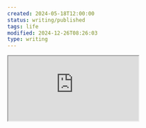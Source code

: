 ```yaml
---
created: 2024-05-18T12:00:00
status: writing/published
tags: life
modified: 2024-12-26T08:26:03
type: writing
---
```


<iframe src="https://www.youtube.com/embed/UtF6Jej8yb4" allow="accelerometer; autoplay; clipboard-write; encrypted-media; gyroscope; picture-in-picture; web-share" referrerpolicy="strict-origin-when-cross-origin" allowfullscreen/><div class='text-center'>via: <a href='https://www.youtube.com/watch?v=UtF6Jej8yb4' target='_blank' class='external-link'>https://www.youtube.com/watch?v=UtF6Jej8yb4</a></div>

> [!note]
> When I was sixteen, my father said "You can do anything you want with your life, you just need the will to work hard and get it." ==That's when I decided when I die, all of you remember me for the life I live(d), not the money I made.==
> ― Avicii

纵横四海的主播在一期客串的博客中提过，关于临终之人回顾此生后悔之事的时候，没有人会说自己的工作、成就，他们往往后悔一段关系、或是那些从来没有开始的事情。所以我想你懂我想传达给你的东西。Choose ==LIFE over work==.
